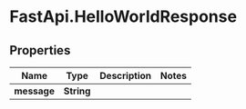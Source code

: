# FastApi.HelloWorldResponse

## Properties

Name | Type | Description | Notes
------------ | ------------- | ------------- | -------------
**message** | **String** |  | 


